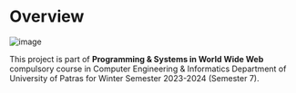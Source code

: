 # Overview

![image](https://github.com/user-attachments/assets/05e40ef2-950d-4319-9d1d-9798b46ac150)

This project is part of **Programming & Systems in World Wide Web** compulsory course in Computer Engineering & Informatics Department of University of Patras for Winter Semester 2023-2024 (Semester 7).

